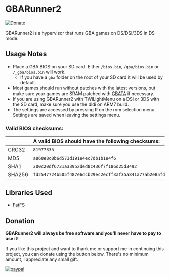 # GBARunner2
[![Donate](https://img.shields.io/badge/Donate-PayPal-green.svg)](https://www.paypal.com/cgi-bin/webscr?cmd=_s-xclick&hosted_button_id=RSVWHQ3XR2UX6)

GBARunner2 is a hypervisor that runs GBA games on DS/DSi/3DS in DS mode.

## Usage Notes
  * Place a GBA BIOS on your SD card. Either `/bios.bin`, `/gba/bios.bin` or `/_gba/bios.bin` will work.
    * If you have a `gba` folder on the root of your SD card it will be used by default.
  * Most games should run without patches with the latest versions, but make sure your games are SRAM patched with [GBATA](https://www.no-intro.org/gbadat/tools/gbata7a-en.zip) if necessary.
  * If you are using GBARunner2 with TWiLightMenu on a DSi or 3DS with the SD card, make sure you use the dldi on ARM7 build.
  * The settings are accessed by pressing R on the rom selection menu. Settings are saved when leaving the settings menu.

### Valid BIOS checksums:
|        | A valid BIOS should have the following checksums: |
| ------ | :------------------------------------------------ |
| CRC32  | `81977335`
| MD5    | `a860e8c0b6d573d191e4ec7db1b1e4f6`
| SHA1   | `300c20df6731a33952ded8c436f7f186d25d3492`
| SHA256 | `fd2547724b505f487e6dcb29ec2ecff3af35a841a77ab2e85fd87350abd36570`

## Libraries Used
  * [FatFS](http://elm-chan.org/fsw/ff/00index_e.html)

## Donation
**GBARunner2 will always be free software and you'll never have to pay to use it!**

If you like this project and want to thank me or support me in continuing this project, you can donate using the button below.
There's no minimum amount, I appreciate any small gift.

[![paypal](https://www.paypalobjects.com/en_US/i/btn/btn_donateCC_LG.gif)](https://www.paypal.com/cgi-bin/webscr?cmd=_s-xclick&hosted_button_id=RSVWHQ3XR2UX6)

